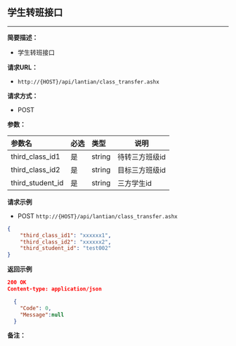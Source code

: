## 学生转班接口
--------------------
**简要描述：** 

- 学生转班接口

**请求URL：** 

- `http://{HOST}/api/lantian/class_transfer.ashx`
  
**请求方式：**

- POST

**参数：** 

|参数名|必选|类型|说明|
|:----    |:---|:----- |-----   |
|third_class_id1    |是  |string |待转三方班级id   |
|third_class_id2    |是  |string |目标三方班级id   |
|third_student_id    |是  |string |三方学生id   |

**请求示例**

- POST `http://{HOST}/api/lantian/class_transfer.ashx`

``` json
{
	"third_class_id1": "xxxxxx1",
	"third_class_id2": "xxxxxx2",
	"third_student_id": "test002"
}
```

**返回示例**

``` json
200 OK
Content-type: application/json

  {
    "Code": 0,
    "Message":null
  }
```

**备注：** 

